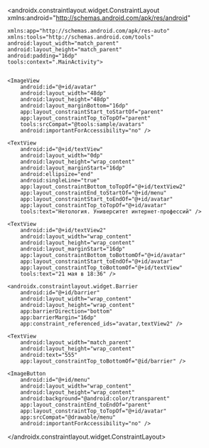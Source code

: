 <?xml version="1.0" encoding="utf-8"?>
<androidx.constraintlayout.widget.ConstraintLayout 
xmlns:android="http://schemas.android.com/apk/res/android"

    xmlns:app="http://schemas.android.com/apk/res-auto"
    xmlns:tools="http://schemas.android.com/tools"
    android:layout_width="match_parent"
    android:layout_height="match_parent"
    android:padding="16dp"
    tools:context=".MainActivity">


    <ImageView
        android:id="@+id/avatar"
        android:layout_width="48dp"
        android:layout_height="48dp"
        android:layout_marginBottom="16dp"
        app:layout_constraintStart_toStartOf="parent"
        app:layout_constraintTop_toTopOf="parent"
        tools:srcCompat="@tools:sample/avatars"
        android:importantForAccessibility="no" />

    <TextView
        android:id="@+id/textView"
        android:layout_width="0dp"
        android:layout_height="wrap_content"
        android:layout_marginStart="16dp"
        android:ellipsize="end"
        android:singleLine="true"
        app:layout_constraintBottom_toTopOf="@+id/textView2"
        app:layout_constraintEnd_toStartOf="@+id/menu"
        app:layout_constraintStart_toEndOf="@+id/avatar"
        app:layout_constraintTop_toTopOf="@+id/avatar"
        tools:text="Нетология. Университет интернет-профессий" />

    <TextView
        android:id="@+id/textView2"
        android:layout_width="wrap_content"
        android:layout_height="wrap_content"
        android:layout_marginStart="16dp"
        app:layout_constraintBottom_toBottomOf="@+id/avatar"
        app:layout_constraintStart_toEndOf="@+id/avatar"
        app:layout_constraintTop_toBottomOf="@+id/textView"
        tools:text="21 мая в 18:36" />

    <androidx.constraintlayout.widget.Barrier
        android:id="@+id/barrier"
        android:layout_width="wrap_content"
        android:layout_height="wrap_content"
        app:barrierDirection="bottom"
        app:barrierMargin="16dp"
        app:constraint_referenced_ids="avatar,textView2" />

    <TextView
        android:layout_width="match_parent"
        android:layout_height="wrap_content"
        android:text="555"
        app:layout_constraintTop_toBottomOf="@id/barrier" />

    <ImageButton
        android:id="@+id/menu"
        android:layout_width="wrap_content"
        android:layout_height="wrap_content"
        android:background="@android:color/transparent"
        app:layout_constraintEnd_toEndOf="parent"
        app:layout_constraintTop_toTopOf="@+id/avatar"
        app:srcCompat="@drawable/menu"
        android:importantForAccessibility="no" />
</androidx.constraintlayout.widget.ConstraintLayout>
